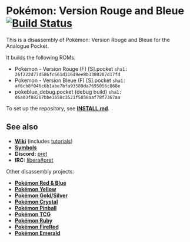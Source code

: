 # Pokémon: Version Rouge and Bleue [![Build Status][ci-badge]][ci]

This is a disassembly of Pokémon: Version Rouge and Bleue for the Analogue Pocket.

It builds the following ROMs:

* Pokemon - Version Rouge (F) [S].pocket  `sha1: 26f222d77d586fc661d31649ee8b3380207d17fd`
* Pokemon - Version Bleue (F) [S].pocket  `sha1: af6cb8f046c6b1abe7bfa93589da7695056c868e`
* pokeblue_debug.pocket (debug build) `sha1: d6a03f88267bbe1658c3521f5858aaf78f7367aa`

To set up the repository, see [**INSTALL.md**](INSTALL.md).


## See also

- [**Wiki**][wiki] (includes [tutorials][tutorials])
- [**Symbols**][symbols]
- **Discord:** [pret][discord]
- **IRC:** [libera#pret][irc]

Other disassembly projects:

- [**Pokémon Red & Blue**][pokered]
- [**Pokémon Yellow**][pokeyellow]
- [**Pokémon Gold/Silver**][pokegold]
- [**Pokémon Crystal**][pokecrystal]
- [**Pokémon Pinball**][pokepinball]
- [**Pokémon TCG**][poketcg]
- [**Pokémon Ruby**][pokeruby]
- [**Pokémon FireRed**][pokefirered]
- [**Pokémon Emerald**][pokeemerald]

[pokered]: https://github.com/pret/pokered
[pokeyellow]: https://github.com/pret/pokeyellow
[pokegold]: https://github.com/pret/pokegold
[pokecrystal]: https://github.com/pret/pokecrystal
[pokepinball]: https://github.com/pret/pokepinball
[poketcg]: https://github.com/pret/poketcg
[pokeruby]: https://github.com/pret/pokeruby
[pokefirered]: https://github.com/pret/pokefirered
[pokeemerald]: https://github.com/pret/pokeemerald
[wiki]: https://github.com/pret/pokered/wiki
[tutorials]: https://github.com/pret/pokered/wiki/Tutorials
[symbols]: https://github.com/pret/pokered/tree/symbols
[discord]: https://discord.gg/d5dubZ3
[irc]: https://web.libera.chat/?#pret
[ci]: https://github.com/einstein95/pokered-fr/actions
[ci-badge]: https://github.com/einstein95/pokered-fr/actions/workflows/main.yml/badge.svg

